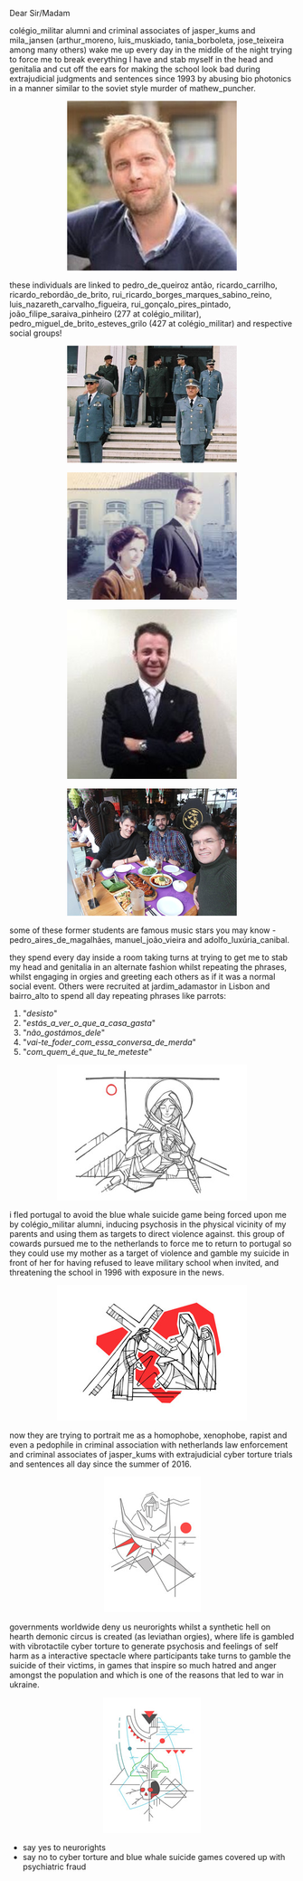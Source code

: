 Dear Sir/Madam

colégio_militar alumni and criminal associates of jasper_kums and mila_jansen (arthur_moreno, luis_muskiado, tania_borboleta, jose_teixeira among many others) wake me up every day in the middle of the night trying to force me to break everything I have and stab myself in the head and genitalia and cut off the ears for making the school look bad during extrajudicial judgments and sentences since 1993 by abusing bio photonics in a manner similar to the soviet style murder of mathew_puncher.

<p align="center" width="100%"><img src="https://raw.githubusercontent.com/strikles/atac-data/main/assets/img/jasper_kums.png"></p>

these individuals are linked to pedro_de_queiroz antão, ricardo_carrilho, ricardo_rebordão_de_brito, rui_ricardo_borges_marques_sabino_reino, luis_nazareth_carvalho_figueira, rui_gonçalo_pires_pintado, joão_filipe_saraiva_pinheiro (277 at colégio_militar), pedro_miguel_de_brito_esteves_grilo (427 at colégio_militar) and respective social groups!

<p align="center" width="100%"><img src="https://raw.githubusercontent.com/strikles/atac-data/main/assets/img/rrb.png"></p>

<p align="center" width="100%"><img src="https://raw.githubusercontent.com/strikles/atac-data/main/assets/img/luis_figueira.png"></p>

<p align="center" width="100%"><img src="https://raw.githubusercontent.com/strikles/atac-data/main/assets/img/pedro_grilo.png"></p>

<p align="center" width="100%"><img src="https://raw.githubusercontent.com/strikles/atac-data/main/assets/img/pinheiro.png"></p>

some of these former students are famous music stars you may know - pedro_aires_de_magalhães, manuel_joão_vieira and adolfo_luxúria_canibal. 

they spend every day inside a room taking turns at trying to get me to stab my head and genitalia in an alternate fashion whilst repeating the phrases, whilst engaging in orgies and greeting each others as if it was a normal social event. Others were recruited at jardim_adamastor in Lisbon and bairro_alto to spend all day repeating phrases like parrots:

1. "_desisto_"
2. "_estás_a_ver_o_que_a_casa_gasta_"
3. "_não_gostámos_dele_"
4. "_vai-te_foder_com_essa_conversa_de_merda_"
5. "_com_quem_é_que_tu_te_meteste_"

<p align="center" width="100%"><img src="https://raw.githubusercontent.com/strikles/atac-data/main/assets/img/jesus/golgota.png"></p>

i fled portugal to avoid the blue whale suicide game being forced upon me by colégio_militar alumni, inducing psychosis in the physical vicinity of my parents and using them as targets to direct violence against. this group of cowards pursued me to the netherlands to force me to return to portugal so they could use my mother as a target of violence and gamble my suicide in front of her for having refused to leave military school when invited, and threatening the school in 1996 with exposure in the news. 

<p align="center" width="100%"><img src="https://raw.githubusercontent.com/strikles/atac-data/main/assets/img/jesus/jesus_carrying_cross.png"></p>

now they are trying to portrait me as a homophobe, xenophobe, rapist and even a pedophile in criminal association with netherlands law enforcement and criminal associates of jasper_kums with extrajudicial cyber torture trials and sentences all day since the summer of 2016.

<p align="center" width="100%"><img src="https://raw.githubusercontent.com/strikles/atac-data/main/assets/img/jesus/holy_spirit.png"></p>

governments worldwide deny us neurorights whilst a synthetic hell on hearth demonic circus is created (as leviathan orgies), where life is gambled with vibrotactile cyber torture to generate psychosis and feelings of self harm as a interactive spectacle where participants take turns to gamble the suicide of their victims, in games that inspire so much hatred and anger amongst the population and which is one of the reasons that led to war in ukraine.

<p align="center" width="100%"><img src="https://raw.githubusercontent.com/strikles/atac-data/main/assets/img/jesus/adam_tree_of_life.png"></p>

- say yes to neurorights
- say no to cyber torture and blue whale suicide games covered up with psychiatric fraud